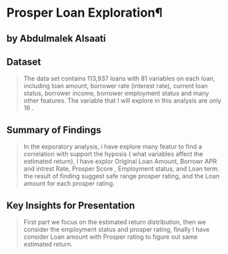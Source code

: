 # Prosper Loan Exploration¶
## by Abdulmalek Alsaati


## Dataset

> The data set contains 113,937 loans with 81 variables on each loan, including loan amount, borrower rate (interest rate), current loan status, borrower income, borrower employment status and many other features.
The variable that I will explore in this analysis are only 16 .

## Summary of Findings

> In the exporatory analysis, i have explore many featur to find a correlation with support the hyposis ( what variables affect the estimated return), I have explor Original Loan Amount, Borrowr APR and intrest Rate, Prosper Score , Employment status, and Loan term.
the result of finding suggest safe range prosper rating, and the Loan amount for each prosper rating.


## Key Insights for Presentation

> First part we focus on the estimated return distribution, then we consider the employment status and prosper rating, finally I have consider Loan amount with Prosper rating to figure out same estimated return.
